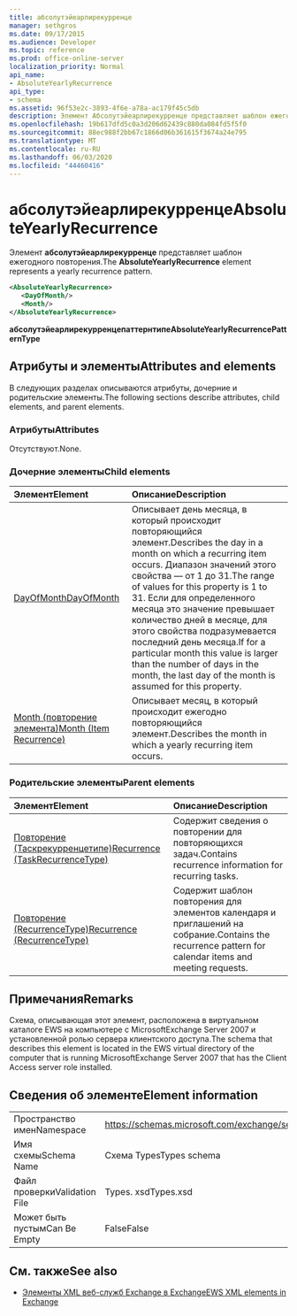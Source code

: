 ```yaml
---
title: абсолутэйеарлирекурренце
manager: sethgros
ms.date: 09/17/2015
ms.audience: Developer
ms.topic: reference
ms.prod: office-online-server
localization_priority: Normal
api_name:
- AbsoluteYearlyRecurrence
api_type:
- schema
ms.assetid: 96f53e2c-3893-4f6e-a78a-ac179f45c5db
description: Элемент Абсолутэйеарлирекурренце представляет шаблон ежегодного повторения.
ms.openlocfilehash: 19b617dfd5c0a3d206d62439c880da084fd5f5f0
ms.sourcegitcommit: 88ec988f2bb67c1866d06b361615f3674a24e795
ms.translationtype: MT
ms.contentlocale: ru-RU
ms.lasthandoff: 06/03/2020
ms.locfileid: "44460416"
---
```

# <a name="absoluteyearlyrecurrence"></a><span data-ttu-id="08ace-103">абсолутэйеарлирекурренце</span><span class="sxs-lookup"><span data-stu-id="08ace-103">AbsoluteYearlyRecurrence</span></span>

<span data-ttu-id="08ace-104">Элемент **абсолутэйеарлирекурренце** представляет шаблон ежегодного повторения.</span><span class="sxs-lookup"><span data-stu-id="08ace-104">The **AbsoluteYearlyRecurrence** element represents a yearly recurrence pattern.</span></span> 
  
```xml
<AbsoluteYearlyRecurrence>
   <DayOfMonth/>
   <Month/>
</AbsoluteYearlyRecurrence>
```

 <span data-ttu-id="08ace-105">**абсолутэйеарлирекурренцепаттернтипе**</span><span class="sxs-lookup"><span data-stu-id="08ace-105">**AbsoluteYearlyRecurrencePatternType**</span></span>
## <a name="attributes-and-elements"></a><span data-ttu-id="08ace-106">Атрибуты и элементы</span><span class="sxs-lookup"><span data-stu-id="08ace-106">Attributes and elements</span></span>

<span data-ttu-id="08ace-107">В следующих разделах описываются атрибуты, дочерние и родительские элементы.</span><span class="sxs-lookup"><span data-stu-id="08ace-107">The following sections describe attributes, child elements, and parent elements.</span></span>
  
### <a name="attributes"></a><span data-ttu-id="08ace-108">Атрибуты</span><span class="sxs-lookup"><span data-stu-id="08ace-108">Attributes</span></span>

<span data-ttu-id="08ace-109">Отсутствуют.</span><span class="sxs-lookup"><span data-stu-id="08ace-109">None.</span></span>
  
### <a name="child-elements"></a><span data-ttu-id="08ace-110">Дочерние элементы</span><span class="sxs-lookup"><span data-stu-id="08ace-110">Child elements</span></span>

|<span data-ttu-id="08ace-111">**Элемент**</span><span class="sxs-lookup"><span data-stu-id="08ace-111">**Element**</span></span>|<span data-ttu-id="08ace-112">**Описание**</span><span class="sxs-lookup"><span data-stu-id="08ace-112">**Description**</span></span>|
|:-----|:-----|
|[<span data-ttu-id="08ace-113">DayOfMonth</span><span class="sxs-lookup"><span data-stu-id="08ace-113">DayOfMonth</span></span>](dayofmonth.md) <br/> |<span data-ttu-id="08ace-114">Описывает день месяца, в который происходит повторяющийся элемент.</span><span class="sxs-lookup"><span data-stu-id="08ace-114">Describes the day in a month on which a recurring item occurs.</span></span> <span data-ttu-id="08ace-115">Диапазон значений этого свойства — от 1 до 31.</span><span class="sxs-lookup"><span data-stu-id="08ace-115">The range of values for this property is 1 to 31.</span></span> <span data-ttu-id="08ace-116">Если для определенного месяца это значение превышает количество дней в месяце, для этого свойства подразумевается последний день месяца.</span><span class="sxs-lookup"><span data-stu-id="08ace-116">If for a particular month this value is larger than the number of days in the month, the last day of the month is assumed for this property.</span></span>  <br/> |
|[<span data-ttu-id="08ace-117">Month (повторение элемента)</span><span class="sxs-lookup"><span data-stu-id="08ace-117">Month (Item Recurrence)</span></span>](month-item-recurrence.md) <br/> |<span data-ttu-id="08ace-118">Описывает месяц, в который происходит ежегодно повторяющийся элемент.</span><span class="sxs-lookup"><span data-stu-id="08ace-118">Describes the month in which a yearly recurring item occurs.</span></span>  <br/> |
   
### <a name="parent-elements"></a><span data-ttu-id="08ace-119">Родительские элементы</span><span class="sxs-lookup"><span data-stu-id="08ace-119">Parent elements</span></span>

|<span data-ttu-id="08ace-120">**Элемент**</span><span class="sxs-lookup"><span data-stu-id="08ace-120">**Element**</span></span>|<span data-ttu-id="08ace-121">**Описание**</span><span class="sxs-lookup"><span data-stu-id="08ace-121">**Description**</span></span>|
|:-----|:-----|
|[<span data-ttu-id="08ace-122">Повторение (Таскрекурренцетипе)</span><span class="sxs-lookup"><span data-stu-id="08ace-122">Recurrence (TaskRecurrenceType)</span></span>](recurrence-taskrecurrencetype.md) <br/> |<span data-ttu-id="08ace-123">Содержит сведения о повторении для повторяющихся задач.</span><span class="sxs-lookup"><span data-stu-id="08ace-123">Contains recurrence information for recurring tasks.</span></span>  <br/> |
|[<span data-ttu-id="08ace-124">Повторение (RecurrenceType)</span><span class="sxs-lookup"><span data-stu-id="08ace-124">Recurrence (RecurrenceType)</span></span>](recurrence-recurrencetype.md) <br/> |<span data-ttu-id="08ace-125">Содержит шаблон повторения для элементов календаря и приглашений на собрание.</span><span class="sxs-lookup"><span data-stu-id="08ace-125">Contains the recurrence pattern for calendar items and meeting requests.</span></span>  <br/> |
   
## <a name="remarks"></a><span data-ttu-id="08ace-126">Примечания</span><span class="sxs-lookup"><span data-stu-id="08ace-126">Remarks</span></span>

<span data-ttu-id="08ace-127">Схема, описывающая этот элемент, расположена в виртуальном каталоге EWS на компьютере с MicrosoftExchange Server 2007 и установленной ролью сервера клиентского доступа.</span><span class="sxs-lookup"><span data-stu-id="08ace-127">The schema that describes this element is located in the EWS virtual directory of the computer that is running MicrosoftExchange Server 2007 that has the Client Access server role installed.</span></span>
  
## <a name="element-information"></a><span data-ttu-id="08ace-128">Сведения об элементе</span><span class="sxs-lookup"><span data-stu-id="08ace-128">Element information</span></span>

|||
|:-----|:-----|
|<span data-ttu-id="08ace-129">Пространство имен</span><span class="sxs-lookup"><span data-stu-id="08ace-129">Namespace</span></span>  <br/> |https://schemas.microsoft.com/exchange/services/2006/types  <br/> |
|<span data-ttu-id="08ace-130">Имя схемы</span><span class="sxs-lookup"><span data-stu-id="08ace-130">Schema Name</span></span>  <br/> |<span data-ttu-id="08ace-131">Схема Types</span><span class="sxs-lookup"><span data-stu-id="08ace-131">Types schema</span></span>  <br/> |
|<span data-ttu-id="08ace-132">Файл проверки</span><span class="sxs-lookup"><span data-stu-id="08ace-132">Validation File</span></span>  <br/> |<span data-ttu-id="08ace-133">Types. xsd</span><span class="sxs-lookup"><span data-stu-id="08ace-133">Types.xsd</span></span>  <br/> |
|<span data-ttu-id="08ace-134">Может быть пустым</span><span class="sxs-lookup"><span data-stu-id="08ace-134">Can Be Empty</span></span>  <br/> |<span data-ttu-id="08ace-135">False</span><span class="sxs-lookup"><span data-stu-id="08ace-135">False</span></span>  <br/> |
   
## <a name="see-also"></a><span data-ttu-id="08ace-136">См. также</span><span class="sxs-lookup"><span data-stu-id="08ace-136">See also</span></span>

- [<span data-ttu-id="08ace-137">Элементы XML веб-служб Exchange в Exchange</span><span class="sxs-lookup"><span data-stu-id="08ace-137">EWS XML elements in Exchange</span></span>](ews-xml-elements-in-exchange.md)

